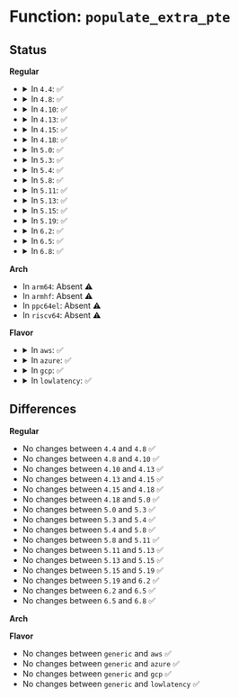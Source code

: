 # Function: <code>populate_extra_pte</code>

## Status
<b>Regular</b>
<ul>
<li>
<details>
<summary>In <code>4.4</code>: ✅</summary>

```c
pte_t *populate_extra_pte(long unsigned int vaddr);
```

**Collision:** Unique Global

**Inline:** No

**Transformation:** False

**Instances:**

```
In arch/x86/mm/init_64.c (ffffffff81f77b5f)
Location: arch/x86/mm/init_64.c:314
Inline: False
Direct callers:
  - arch/x86/xen/p2m.c:xen_vmalloc_p2m_tree
  - arch/x86/xen/p2m.c:xen_vmalloc_p2m_tree
  - arch/x86/kernel/setup_percpu.c:pcpup_populate_pte
```
**Symbols:**

```
ffffffff81f77b5f-ffffffff81f77b7a: populate_extra_pte (STB_GLOBAL)
```
</details>
</li>
<li>
<details>
<summary>In <code>4.8</code>: ✅</summary>

```c
pte_t *populate_extra_pte(long unsigned int vaddr);
```

**Collision:** Unique Global

**Inline:** No

**Transformation:** False

**Instances:**

```
In arch/x86/mm/init_64.c (ffffffff81fa02a2)
Location: arch/x86/mm/init_64.c:243
Inline: False
Direct callers:
  - arch/x86/xen/p2m.c:xen_vmalloc_p2m_tree
  - arch/x86/xen/p2m.c:xen_vmalloc_p2m_tree
  - arch/x86/kernel/setup_percpu.c:pcpup_populate_pte
```
**Symbols:**

```
ffffffff81fa02a2-ffffffff81fa02bd: populate_extra_pte (STB_GLOBAL)
```
</details>
</li>
<li>
<details>
<summary>In <code>4.10</code>: ✅</summary>

```c
pte_t *populate_extra_pte(long unsigned int vaddr);
```

**Collision:** Unique Global

**Inline:** No

**Transformation:** False

**Instances:**

```
In arch/x86/mm/init_64.c (ffffffff81fdb80c)
Location: arch/x86/mm/init_64.c:233
Inline: False
Direct callers:
  - arch/x86/xen/p2m.c:xen_vmalloc_p2m_tree
  - arch/x86/xen/p2m.c:xen_vmalloc_p2m_tree
  - arch/x86/kernel/setup_percpu.c:pcpup_populate_pte
```
**Symbols:**

```
ffffffff81fdb80c-ffffffff81fdb827: populate_extra_pte (STB_GLOBAL)
```
</details>
</li>
<li>
<details>
<summary>In <code>4.13</code>: ✅</summary>

```c
pte_t *populate_extra_pte(long unsigned int vaddr);
```

**Collision:** Unique Global

**Inline:** No

**Transformation:** False

**Instances:**

```
In arch/x86/mm/init_64.c (ffffffff820bc7c7)
Location: arch/x86/mm/init_64.c:307
Inline: False
Direct callers:
  - arch/x86/xen/p2m.c:xen_vmalloc_p2m_tree
  - arch/x86/xen/p2m.c:xen_vmalloc_p2m_tree
  - arch/x86/kernel/setup_percpu.c:pcpup_populate_pte
```
**Symbols:**

```
ffffffff820bc7c7-ffffffff820bc7e7: populate_extra_pte (STB_GLOBAL)
```
</details>
</li>
<li>
<details>
<summary>In <code>4.15</code>: ✅</summary>

```c
pte_t *populate_extra_pte(long unsigned int vaddr);
```

**Collision:** Unique Global

**Inline:** No

**Transformation:** False

**Instances:**

```
In arch/x86/mm/init_64.c (ffffffff826c3214)
Location: arch/x86/mm/init_64.c:307
Inline: False
Direct callers:
  - arch/x86/xen/p2m.c:xen_vmalloc_p2m_tree
  - arch/x86/xen/p2m.c:xen_vmalloc_p2m_tree
  - arch/x86/kernel/setup_percpu.c:pcpup_populate_pte
```
**Symbols:**

```
ffffffff826c3214-ffffffff826c3234: populate_extra_pte (STB_GLOBAL)
```
</details>
</li>
<li>
<details>
<summary>In <code>4.18</code>: ✅</summary>

```c
pte_t *populate_extra_pte(long unsigned int vaddr);
```

**Collision:** Unique Global

**Inline:** No

**Transformation:** False

**Instances:**

```
In arch/x86/mm/init_64.c (ffffffff826ed438)
Location: arch/x86/mm/init_64.c:318
Inline: False
Direct callers:
  - arch/x86/xen/p2m.c:xen_vmalloc_p2m_tree
  - arch/x86/xen/p2m.c:xen_vmalloc_p2m_tree
  - arch/x86/kernel/setup_percpu.c:pcpup_populate_pte
```
**Symbols:**

```
ffffffff826ed438-ffffffff826ed458: populate_extra_pte (STB_GLOBAL)
```
</details>
</li>
<li>
<details>
<summary>In <code>5.0</code>: ✅</summary>

```c
pte_t *populate_extra_pte(long unsigned int vaddr);
```

**Collision:** Unique Global

**Inline:** No

**Transformation:** False

**Instances:**

```
In arch/x86/mm/init_64.c (ffffffff828a3fca)
Location: arch/x86/mm/init_64.c:317
Inline: False
Direct callers:
  - arch/x86/xen/p2m.c:xen_vmalloc_p2m_tree
  - arch/x86/xen/p2m.c:xen_vmalloc_p2m_tree
  - arch/x86/xen/enlighten_pv.c:xen_pv_init_platform
  - arch/x86/kernel/setup_percpu.c:pcpup_populate_pte
```
**Symbols:**

```
ffffffff828a3fca-ffffffff828a3fea: populate_extra_pte (STB_GLOBAL)
```
</details>
</li>
<li>
<details>
<summary>In <code>5.3</code>: ✅</summary>

```c
pte_t *populate_extra_pte(long unsigned int vaddr);
```

**Collision:** Unique Global

**Inline:** No

**Transformation:** False

**Instances:**

```
In arch/x86/mm/init_64.c (ffffffff828bc466)
Location: arch/x86/mm/init_64.c:349
Inline: False
Direct callers:
  - arch/x86/xen/p2m.c:xen_rebuild_p2m_list
  - arch/x86/xen/p2m.c:xen_rebuild_p2m_list
  - arch/x86/xen/enlighten_pv.c:xen_pv_init_platform
  - arch/x86/kernel/setup_percpu.c:pcpup_populate_pte
```
**Symbols:**

```
ffffffff828bc466-ffffffff828bc488: populate_extra_pte (STB_GLOBAL)
```
</details>
</li>
<li>
<details>
<summary>In <code>5.4</code>: ✅</summary>

```c
pte_t *populate_extra_pte(long unsigned int vaddr);
```

**Collision:** Unique Global

**Inline:** No

**Transformation:** False

**Instances:**

```
In arch/x86/mm/init_64.c (ffffffff828c290d)
Location: arch/x86/mm/init_64.c:349
Inline: False
Direct callers:
  - arch/x86/xen/p2m.c:xen_rebuild_p2m_list
  - arch/x86/xen/p2m.c:xen_rebuild_p2m_list
  - arch/x86/xen/enlighten_pv.c:xen_pv_init_platform
  - arch/x86/kernel/setup_percpu.c:pcpup_populate_pte
```
**Symbols:**

```
ffffffff828c290d-ffffffff828c292f: populate_extra_pte (STB_GLOBAL)
```
</details>
</li>
<li>
<details>
<summary>In <code>5.8</code>: ✅</summary>

```c
pte_t *populate_extra_pte(long unsigned int vaddr);
```

**Collision:** Unique Global

**Inline:** No

**Transformation:** False

**Instances:**

```
In arch/x86/mm/init_64.c (ffffffff82ce5d35)
Location: arch/x86/mm/init_64.c:354
Inline: False
Direct callers:
  - arch/x86/xen/p2m.c:xen_rebuild_p2m_list
  - arch/x86/xen/p2m.c:xen_rebuild_p2m_list
  - arch/x86/xen/enlighten_pv.c:xen_pv_init_platform
  - arch/x86/kernel/setup_percpu.c:pcpup_populate_pte
```
**Symbols:**

```
ffffffff82ce5d35-ffffffff82ce5d57: populate_extra_pte (STB_GLOBAL)
```
</details>
</li>
<li>
<details>
<summary>In <code>5.11</code>: ✅</summary>

```c
pte_t *populate_extra_pte(long unsigned int vaddr);
```

**Collision:** Unique Global

**Inline:** No

**Transformation:** False

**Instances:**

```
In arch/x86/mm/init_64.c (ffffffff82fd36c0)
Location: arch/x86/mm/init_64.c:349
Inline: False
Direct callers:
  - arch/x86/xen/p2m.c:xen_rebuild_p2m_list
  - arch/x86/xen/p2m.c:xen_rebuild_p2m_list
  - arch/x86/xen/enlighten_pv.c:xen_pv_init_platform
  - arch/x86/kernel/setup_percpu.c:pcpup_populate_pte
```
**Symbols:**

```
ffffffff82fd36c0-ffffffff82fd36e2: populate_extra_pte (STB_GLOBAL)
```
</details>
</li>
<li>
<details>
<summary>In <code>5.13</code>: ✅</summary>

```c
pte_t *populate_extra_pte(long unsigned int vaddr);
```

**Collision:** Unique Global

**Inline:** No

**Transformation:** False

**Instances:**

```
In arch/x86/mm/init_64.c (ffffffff831de2f0)
Location: arch/x86/mm/init_64.c:349
Inline: False
Direct callers:
  - arch/x86/xen/p2m.c:xen_rebuild_p2m_list
  - arch/x86/xen/p2m.c:xen_rebuild_p2m_list
  - arch/x86/xen/enlighten_pv.c:xen_pv_init_platform
  - arch/x86/kernel/setup_percpu.c:pcpup_populate_pte
```
**Symbols:**

```
ffffffff831de2f0-ffffffff831de312: populate_extra_pte (STB_GLOBAL)
```
</details>
</li>
<li>
<details>
<summary>In <code>5.15</code>: ✅</summary>

```c
pte_t *populate_extra_pte(long unsigned int vaddr);
```

**Collision:** Unique Global

**Inline:** No

**Transformation:** False

**Instances:**

```
In arch/x86/mm/init_64.c (ffffffff832c157e)
Location: arch/x86/mm/init_64.c:350
Inline: False
Direct callers:
  - arch/x86/xen/p2m.c:xen_rebuild_p2m_list
  - arch/x86/xen/p2m.c:xen_rebuild_p2m_list
  - arch/x86/xen/enlighten_pv.c:xen_pv_init_platform
  - arch/x86/kernel/setup_percpu.c:pcpup_populate_pte
```
**Symbols:**

```
ffffffff832c157e-ffffffff832c15a0: populate_extra_pte (STB_GLOBAL)
```
</details>
</li>
<li>
<details>
<summary>In <code>5.19</code>: ✅</summary>

```c
pte_t *populate_extra_pte(long unsigned int vaddr);
```

**Collision:** Unique Global

**Inline:** No

**Transformation:** False

**Instances:**

```
In arch/x86/mm/init_64.c (ffffffff83473be9)
Location: arch/x86/mm/init_64.c:349
Inline: False
Direct callers:
  - arch/x86/xen/p2m.c:xen_rebuild_p2m_list
  - arch/x86/xen/p2m.c:xen_rebuild_p2m_list
  - arch/x86/xen/enlighten_pv.c:xen_pv_init_platform
  - arch/x86/kernel/setup_percpu.c:pcpu_populate_pte
```
**Symbols:**

```
ffffffff83473be9-ffffffff83473c11: populate_extra_pte (STB_GLOBAL)
```
</details>
</li>
<li>
<details>
<summary>In <code>6.2</code>: ✅</summary>

```c
pte_t *populate_extra_pte(long unsigned int vaddr);
```

**Collision:** Unique Global

**Inline:** No

**Transformation:** False

**Instances:**

```
In arch/x86/mm/init_64.c (ffffffff83e9b7a0)
Location: arch/x86/mm/init_64.c:355
Inline: False
Direct callers:
  - arch/x86/xen/p2m.c:xen_rebuild_p2m_list
  - arch/x86/xen/p2m.c:xen_rebuild_p2m_list
  - arch/x86/xen/enlighten_pv.c:xen_pv_init_platform
  - arch/x86/kernel/setup_percpu.c:pcpu_populate_pte
```
**Symbols:**

```
ffffffff83e9b7a0-ffffffff83e9b7cb: populate_extra_pte (STB_GLOBAL)
```
</details>
</li>
<li>
<details>
<summary>In <code>6.5</code>: ✅</summary>

```c
pte_t *populate_extra_pte(long unsigned int vaddr);
```

**Collision:** Unique Global

**Inline:** No

**Transformation:** False

**Instances:**

```
In arch/x86/mm/init_64.c (ffffffff836bf240)
Location: arch/x86/mm/init_64.c:355
Inline: False
Direct callers:
  - arch/x86/xen/p2m.c:xen_rebuild_p2m_list
  - arch/x86/xen/p2m.c:xen_rebuild_p2m_list
  - arch/x86/xen/enlighten_pv.c:xen_pv_init_platform
  - arch/x86/kernel/setup_percpu.c:pcpu_populate_pte
```
**Symbols:**

```
ffffffff836bf240-ffffffff836bf26b: populate_extra_pte (STB_GLOBAL)
```
</details>
</li>
<li>
<details>
<summary>In <code>6.8</code>: ✅</summary>

```c
pte_t *populate_extra_pte(long unsigned int vaddr);
```

**Collision:** Unique Global

**Inline:** No

**Transformation:** False

**Instances:**

```
In arch/x86/mm/init_64.c (ffffffff838efce0)
Location: arch/x86/mm/init_64.c:355
Inline: False
Direct callers:
  - arch/x86/xen/p2m.c:xen_rebuild_p2m_list
  - arch/x86/xen/p2m.c:xen_rebuild_p2m_list
  - arch/x86/xen/enlighten_pv.c:xen_pv_init_platform
  - arch/x86/kernel/setup_percpu.c:pcpu_populate_pte
```
**Symbols:**

```
ffffffff838efce0-ffffffff838efd0b: populate_extra_pte (STB_GLOBAL)
```
</details>
</li>
</ul>
<b>Arch</b>
<ul>
<li>
In <code>arm64</code>: Absent ⚠️
</li>
<li>
In <code>armhf</code>: Absent ⚠️
</li>
<li>
In <code>ppc64el</code>: Absent ⚠️
</li>
<li>
In <code>riscv64</code>: Absent ⚠️
</li>
</ul>
<b>Flavor</b>
<ul>
<li>
<details>
<summary>In <code>aws</code>: ✅</summary>

```c
pte_t *populate_extra_pte(long unsigned int vaddr);
```

**Collision:** Unique Global

**Inline:** No

**Transformation:** False

**Instances:**

```
In arch/x86/mm/init_64.c (ffffffff828ad8e3)
Location: arch/x86/mm/init_64.c:349
Inline: False
Direct callers:
  - arch/x86/xen/p2m.c:xen_rebuild_p2m_list
  - arch/x86/xen/p2m.c:xen_rebuild_p2m_list
  - arch/x86/xen/enlighten_pv.c:xen_pv_init_platform
  - arch/x86/kernel/setup_percpu.c:pcpup_populate_pte
```
**Symbols:**

```
ffffffff828ad8e3-ffffffff828ad905: populate_extra_pte (STB_GLOBAL)
```
</details>
</li>
<li>
<details>
<summary>In <code>azure</code>: ✅</summary>

```c
pte_t *populate_extra_pte(long unsigned int vaddr);
```

**Collision:** Unique Global

**Inline:** No

**Transformation:** False

**Instances:**

```
In arch/x86/mm/init_64.c (ffffffff828a5ba9)
Location: arch/x86/mm/init_64.c:349
Inline: False
Direct callers:
  - arch/x86/kernel/setup_percpu.c:pcpup_populate_pte
```
**Symbols:**

```
ffffffff828a5ba9-ffffffff828a5bcb: populate_extra_pte (STB_GLOBAL)
```
</details>
</li>
<li>
<details>
<summary>In <code>gcp</code>: ✅</summary>

```c
pte_t *populate_extra_pte(long unsigned int vaddr);
```

**Collision:** Unique Global

**Inline:** No

**Transformation:** False

**Instances:**

```
In arch/x86/mm/init_64.c (ffffffff828c07e2)
Location: arch/x86/mm/init_64.c:349
Inline: False
Direct callers:
  - arch/x86/xen/p2m.c:xen_rebuild_p2m_list
  - arch/x86/xen/p2m.c:xen_rebuild_p2m_list
  - arch/x86/xen/enlighten_pv.c:xen_pv_init_platform
  - arch/x86/kernel/setup_percpu.c:pcpup_populate_pte
```
**Symbols:**

```
ffffffff828c07e2-ffffffff828c0804: populate_extra_pte (STB_GLOBAL)
```
</details>
</li>
<li>
<details>
<summary>In <code>lowlatency</code>: ✅</summary>

```c
pte_t *populate_extra_pte(long unsigned int vaddr);
```

**Collision:** Unique Global

**Inline:** No

**Transformation:** False

**Instances:**

```
In arch/x86/mm/init_64.c (ffffffff828c392d)
Location: arch/x86/mm/init_64.c:349
Inline: False
Direct callers:
  - arch/x86/xen/p2m.c:xen_rebuild_p2m_list
  - arch/x86/xen/p2m.c:xen_rebuild_p2m_list
  - arch/x86/xen/enlighten_pv.c:xen_pv_init_platform
  - arch/x86/kernel/setup_percpu.c:pcpup_populate_pte
```
**Symbols:**

```
ffffffff828c392d-ffffffff828c394f: populate_extra_pte (STB_GLOBAL)
```
</details>
</li>
</ul>

## Differences
<b>Regular</b>
<ul>
<li>
No changes between <code>4.4</code> and <code>4.8</code> ✅
</li>
<li>
No changes between <code>4.8</code> and <code>4.10</code> ✅
</li>
<li>
No changes between <code>4.10</code> and <code>4.13</code> ✅
</li>
<li>
No changes between <code>4.13</code> and <code>4.15</code> ✅
</li>
<li>
No changes between <code>4.15</code> and <code>4.18</code> ✅
</li>
<li>
No changes between <code>4.18</code> and <code>5.0</code> ✅
</li>
<li>
No changes between <code>5.0</code> and <code>5.3</code> ✅
</li>
<li>
No changes between <code>5.3</code> and <code>5.4</code> ✅
</li>
<li>
No changes between <code>5.4</code> and <code>5.8</code> ✅
</li>
<li>
No changes between <code>5.8</code> and <code>5.11</code> ✅
</li>
<li>
No changes between <code>5.11</code> and <code>5.13</code> ✅
</li>
<li>
No changes between <code>5.13</code> and <code>5.15</code> ✅
</li>
<li>
No changes between <code>5.15</code> and <code>5.19</code> ✅
</li>
<li>
No changes between <code>5.19</code> and <code>6.2</code> ✅
</li>
<li>
No changes between <code>6.2</code> and <code>6.5</code> ✅
</li>
<li>
No changes between <code>6.5</code> and <code>6.8</code> ✅
</li>
</ul>
<b>Arch</b>
<ul>
</ul>
<b>Flavor</b>
<ul>
<li>
No changes between <code>generic</code> and <code>aws</code> ✅
</li>
<li>
No changes between <code>generic</code> and <code>azure</code> ✅
</li>
<li>
No changes between <code>generic</code> and <code>gcp</code> ✅
</li>
<li>
No changes between <code>generic</code> and <code>lowlatency</code> ✅
</li>
</ul>

